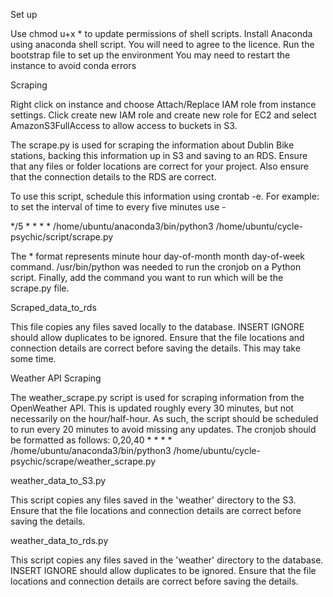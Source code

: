 Set up

Use chmod u+x * to update permissions of shell scripts. 
Install Anaconda using anaconda shell script. You will need to agree to the licence. 
Run the bootstrap file to set up the environment
You may need to restart the instance to avoid conda errors

Scraping

Right click on instance and choose Attach/Replace IAM role from instance settings. Click create new IAM role and create new role for EC2 and select AmazonS3FullAccess to allow access to buckets in S3.

The scrape.py is used for scraping the information about Dublin Bike stations, backing this information up in S3 and saving to an RDS. Ensure that any files or folder locations are correct for your project. Also ensure that the connection details to the RDS are correct. 

To use this script, schedule this information using crontab -e. For example: to set the interval of time to every five minutes use - 

*/5 * * * * /home/ubuntu/anaconda3/bin/python3 /home/ubuntu/cycle-psychic/script/scrape.py

The * format represents minute hour day-of-month month day-of-week command. /usr/bin/python was needed to run the cronjob on a Python script. Finally, add the command you want to run which will be the scrape.py file.

Scraped_data_to_rds

This file copies any files saved locally to the database. INSERT IGNORE should allow duplicates to be ignored. Ensure that the file locations and connection details are correct before saving the details. This may take some time.


Weather API Scraping

The weather_scrape.py script is used for scraping information from the OpenWeather API. This is updated roughly every 30 minutes, but not necessarily on the hour/half-hour. 
As such, the script should be scheduled to run every 20 minutes to avoid missing any updates. The cronjob should be formatted as follows:
0,20,40 * * * * /home/ubuntu/anaconda3/bin/python3 /home/ubuntu/cycle-psychic/scrape/weather_scrape.py

weather_data_to_S3.py

This script copies any files saved in the 'weather' directory to the S3. Ensure that the file locations and connection details are correct before saving the details.

weather_data_to_rds.py

This script copies any files saved in the 'weather' directory to the database. INSERT IGNORE should allow duplicates to be ignored. Ensure that the file locations and connection details are correct before saving the details.